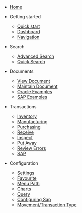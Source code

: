 - [Home](/)

- Getting started

  - [Quick start](/quickstart/)
  - [Dashboard](/dashboard/)
  - [Navigation](/navigation/)
  
- Search
  - [Advanced Search](/search/)
  - [Quick Search](/search/?id=quick-search)

- Documents
  - [View Document](/document/?id=view-document)
  - [Maintain Document](/document/?id=maintain-document)
  - [Oracle Examples](/document/examples/oracle/)
  - [SAP Examples](/document/examples/sap/)

- Transactions
  - [Inventory](/transaction/?id=inventory-transactions)
  - [Manufacturing](/transaction/?id=manufacturing-transactions)
  - [Purchasing](/transaction/po/)
   - [Receive](/transaction/po/?id=receiving-receipt)
   - [Inspect](/transaction/po/?id=inspect-receipts)
   - [Put Away](/transaction/po/?id=put-aways)
   - [Review Errors](/transaction/po/?id=review-errors)
  - [SAP](/transaction/sap/)

- Configuration
  - [Settings](/configuration/?id=settings) 
  - [Favourite](/configuration/?id=favourite)
  - [Menu Path](/configuration/?id=menu-path)
  - [Charts](/configuration/?id=charts)
  - [Query](/configuration/?id=query)
  - [Configuring Sap](/configuration/sap/?id=configuring-sap)
  - [Movement/Transaction Type](/configuration/sap/new_movement_type/)
